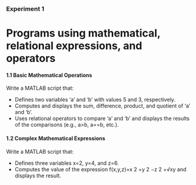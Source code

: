 ### Experiment 1
# Programs using mathematical, relational expressions, and operators

#### 1.1 Basic Mathematical Operations
Write a MATLAB script that:
- Defines two variables ‘a’ and ‘b’ with values 5 and 3, respectively.
- Computes and displays the sum, difference, product, and quotient of ‘a’ and ‘b’.
- Uses relational operators to compare ‘a’ and ‘b’ and displays the results of the comparisons (e.g., a&gt;b, a==b, etc.).

#### 1.2 Complex Mathematical Expressions
Write a MATLAB script that:
- Defines three variables x=2, y=4, and z=6.
- Computes the value of the expression f(x,y,z)=x 2 +y 2 −z 2 +√xy and displays the result.

